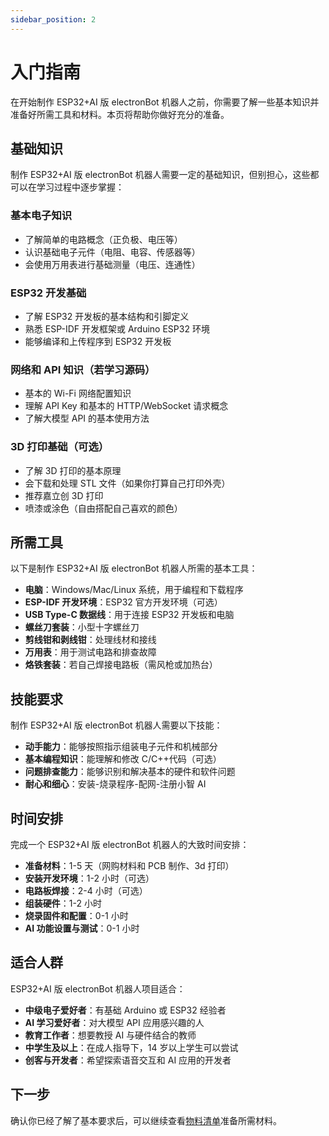 ```yaml
---
sidebar_position: 2
---
```


# 入门指南

在开始制作 ESP32+AI 版 electronBot 机器人之前，你需要了解一些基本知识并准备好所需工具和材料。本页将帮助你做好充分的准备。

## 基础知识

制作 ESP32+AI 版 electronBot 机器人需要一定的基础知识，但别担心，这些都可以在学习过程中逐步掌握：

### 基本电子知识

- 了解简单的电路概念（正负极、电压等）
- 认识基础电子元件（电阻、电容、传感器等）
- 会使用万用表进行基础测量（电压、连通性）

### ESP32 开发基础

- 了解 ESP32 开发板的基本结构和引脚定义
- 熟悉 ESP-IDF 开发框架或 Arduino ESP32 环境
- 能够编译和上传程序到 ESP32 开发板

### 网络和 API 知识（若学习源码）

- 基本的 Wi-Fi 网络配置知识
- 理解 API Key 和基本的 HTTP/WebSocket 请求概念
- 了解大模型 API 的基本使用方法

### 3D 打印基础（可选）

- 了解 3D 打印的基本原理
- 会下载和处理 STL 文件（如果你打算自己打印外壳）
- 推荐嘉立创 3D 打印
- 喷漆或涂色（自由搭配自己喜欢的颜色）

## 所需工具

以下是制作 ESP32+AI 版 electronBot 机器人所需的基本工具：

- **电脑**：Windows/Mac/Linux 系统，用于编程和下载程序
- **ESP-IDF 开发环境**：ESP32 官方开发环境（可选）
- **USB Type-C 数据线**：用于连接 ESP32 开发板和电脑
- **螺丝刀套装**：小型十字螺丝刀
- **剪线钳和剥线钳**：处理线材和接线
- **万用表**：用于测试电路和排查故障
- **烙铁套装**：若自己焊接电路板（需风枪或加热台）

## 技能要求

制作 ESP32+AI 版 electronBot 机器人需要以下技能：

- **动手能力**：能够按照指示组装电子元件和机械部分
- **基本编程知识**：能理解和修改 C/C++代码（可选）
- **问题排查能力**：能够识别和解决基本的硬件和软件问题
- **耐心和细心**：安装-烧录程序-配网-注册小智 AI

## 时间安排

完成一个 ESP32+AI 版 electronBot 机器人的大致时间安排：

- **准备材料**：1-5 天（网购材料和 PCB 制作、3d 打印）
- **安装开发环境**：1-2 小时（可选）
- **电路板焊接**：2-4 小时（可选）
- **组装硬件**：1-2 小时
- **烧录固件和配置**：0-1 小时
- **AI 功能设置与测试**：0-1 小时

## 适合人群

ESP32+AI 版 electronBot 机器人项目适合：

- **中级电子爱好者**：有基础 Arduino 或 ESP32 经验者
- **AI 学习爱好者**：对大模型 API 应用感兴趣的人
- **教育工作者**：想要教授 AI 与硬件结合的教师
- **中学生及以上**：在成人指导下，14 岁以上学生可以尝试
- **创客与开发者**：希望探索语音交互和 AI 应用的开发者

## 下一步

确认你已经了解了基本要求后，可以继续查看[物料清单](/docs/bom)准备所需材料。
